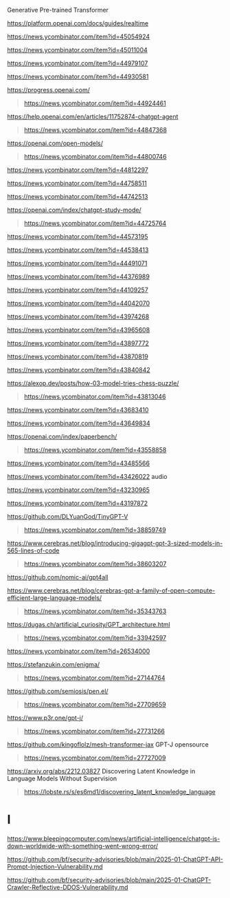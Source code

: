 Generative Pre-trained Transformer

https://platform.openai.com/docs/guides/realtime

https://news.ycombinator.com/item?id=45054924

https://news.ycombinator.com/item?id=45011004

https://news.ycombinator.com/item?id=44979107

https://news.ycombinator.com/item?id=44930581

https://progress.openai.com/
> https://news.ycombinator.com/item?id=44924461

https://help.openai.com/en/articles/11752874-chatgpt-agent
> https://news.ycombinator.com/item?id=44847368

https://openai.com/open-models/
> https://news.ycombinator.com/item?id=44800746

https://news.ycombinator.com/item?id=44812297

https://news.ycombinator.com/item?id=44758511

https://news.ycombinator.com/item?id=44742513

https://openai.com/index/chatgpt-study-mode/
> https://news.ycombinator.com/item?id=44725764

https://news.ycombinator.com/item?id=44573195

https://news.ycombinator.com/item?id=44538413

https://news.ycombinator.com/item?id=44491071

https://news.ycombinator.com/item?id=44376989

https://news.ycombinator.com/item?id=44109257

https://news.ycombinator.com/item?id=44042070

https://news.ycombinator.com/item?id=43974268

https://news.ycombinator.com/item?id=43965608

https://news.ycombinator.com/item?id=43897772

https://news.ycombinator.com/item?id=43870819

https://news.ycombinator.com/item?id=43840842

https://alexop.dev/posts/how-03-model-tries-chess-puzzle/
> https://news.ycombinator.com/item?id=43813046

https://news.ycombinator.com/item?id=43683410

https://news.ycombinator.com/item?id=43649834

https://openai.com/index/paperbench/
> https://news.ycombinator.com/item?id=43558858

https://news.ycombinator.com/item?id=43485566

https://news.ycombinator.com/item?id=43426022 audio

https://news.ycombinator.com/item?id=43230965

https://news.ycombinator.com/item?id=43197872

https://github.com/DLYuanGod/TinyGPT-V
> https://news.ycombinator.com/item?id=38859749

https://www.cerebras.net/blog/introducing-gigagpt-gpt-3-sized-models-in-565-lines-of-code
> https://news.ycombinator.com/item?id=38603207

https://github.com/nomic-ai/gpt4all

https://www.cerebras.net/blog/cerebras-gpt-a-family-of-open-compute-efficient-large-language-models/
> https://news.ycombinator.com/item?id=35343763

https://dugas.ch/artificial_curiosity/GPT_architecture.html
> https://news.ycombinator.com/item?id=33942597

https://news.ycombinator.com/item?id=26534000

https://stefanzukin.com/enigma/
> https://news.ycombinator.com/item?id=27144764

https://github.com/semiosis/pen.el/
> https://news.ycombinator.com/item?id=27709659

https://www.p3r.one/gpt-j/
> https://news.ycombinator.com/item?id=27731266

https://github.com/kingoflolz/mesh-transformer-jax GPT-J opensource
> https://news.ycombinator.com/item?id=27727009

https://arxiv.org/abs/2212.03827 Discovering Latent Knowledge in Language Models Without Supervision
> https://lobste.rs/s/es6md1/discovering_latent_knowledge_language

# I
https://www.bleepingcomputer.com/news/artificial-intelligence/chatgpt-is-down-worldwide-with-something-went-wrong-error/

https://github.com/bf/security-advisories/blob/main/2025-01-ChatGPT-API-Prompt-Injection-Vulnerability.md

https://github.com/bf/security-advisories/blob/main/2025-01-ChatGPT-Crawler-Reflective-DDOS-Vulnerability.md